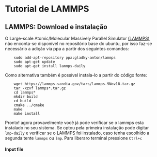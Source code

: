 # Tutorial de LAMMPS

## LAMMPS: Download e instalação

O Large-scale Atomic/Molecular Massively Parallel Simulator [(LAMMPS)](https://lammps.sandia.gov/) não enconta-se disponível no repositório
base do ubuntu, por isso faz-se necessário a adição via ppa a partir dos seguintes comandos:

```
    sudo add-apt-repository ppa:gladky-anton/lammps
    sudo apt-get update
    sudo apt-get install lammps-daily
```
Como alternativa também é possível instala-lo a partir do código fonte:

```
    wget https://lammps.sandia.gov/tars/lammps-9Nov18.tar.gz
    tar -xzvf lammps*.tar.gz
    cd lammps*
    mkdir build
    cd build 
    cmake ../cmake
    make
    make install
```

Pronto! agora provavelmente você já pode verificar se o lammps esta instalado no seu sistema. Se optou pela primeira instalação pode digitar
`lmp-daily` e verificar se o LAMMPS foi instalado, caso tenha escolhido a segunda tente `lammps` ou `lmp`. Para liberaro terminal pressione
`Ctrl+c`

#### Input file



